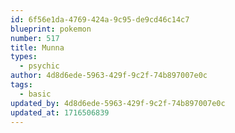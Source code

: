 ```yaml
---
id: 6f56e1da-4769-424a-9c95-de9cd46c14c7
blueprint: pokemon
number: 517
title: Munna
types:
  - psychic
author: 4d8d6ede-5963-429f-9c2f-74b897007e0c
tags:
  - basic
updated_by: 4d8d6ede-5963-429f-9c2f-74b897007e0c
updated_at: 1716506839
---
```

